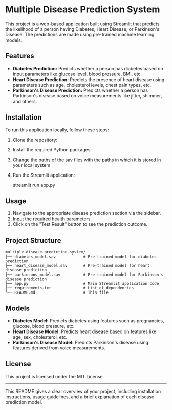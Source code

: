 
# Multiple Disease Prediction System

This project is a web-based application built using Streamlit that predicts the likelihood of a person having Diabetes, Heart Disease, or Parkinson's Disease. The predictions are made using pre-trained machine learning models.

## Features

- **Diabetes Prediction:** Predicts whether a person has diabetes based on input parameters like glucose level, blood pressure, BMI, etc.
- **Heart Disease Prediction:** Predicts the presence of heart disease using parameters such as age, cholesterol levels, chest pain types, etc.
- **Parkinson's Disease Prediction:** Predicts whether a person has Parkinson's disease based on voice measurements like jitter, shimmer, and others.

## Installation

To run this application locally, follow these steps:

1. Clone the repository:



2. Install the required Python packages:


3. Change the paths of the sav files with the paths in which it is stored in your local system
  

4. Run the Streamlit application:

   
   streamlit run app.py

## Usage

1. Navigate to the appropriate disease prediction section via the sidebar.
2. Input the required health parameters.
3. Click on the "Test Result" button to see the prediction outcome.

## Project Structure

```plaintext
multiple-disease-prediction-system/
├── diabetes_model.sav            # Pre-trained model for diabetes prediction
├── heart_disease_model.sav       # Pre-trained model for heart disease prediction
├── parkinsons_model.sav          # Pre-trained model for Parkinson's disease prediction
├── app.py                        # Main Streamlit application code
├── requirements.txt              # List of dependencies
└── README.md                     # This file
```

## Models

- **Diabetes Model:** Predicts diabetes using features such as pregnancies, glucose, blood pressure, etc.
- **Heart Disease Model:** Predicts heart disease based on features like age, sex, cholesterol, etc.
- **Parkinson's Disease Model:** Predicts Parkinson's disease using features derived from voice measurements.

## License

This project is licensed under the MIT License.

---

This README gives a clear overview of your project, including installation instructions, usage guidelines, and a brief explanation of each disease prediction model.
